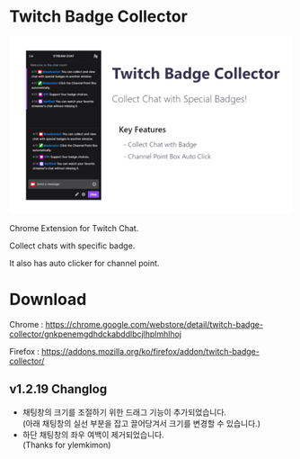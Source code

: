 # Twitch Badge Collector

![screenshot_1](./screenshots/screenshot_1_en_1.2.10.png)

Chrome Extension for Twitch Chat.

Collect chats with specific badge.

It also has auto clicker for channel point.


# Download

Chrome : https://chrome.google.com/webstore/detail/twitch-badge-collector/gnkpenemgdhdckabddlbcjlhplmhlhoj

Firefox : https://addons.mozilla.org/ko/firefox/addon/twitch-badge-collector/

## v1.2.19 Changlog
   - 채팅창의 크기를 조절하기 위한 드래그 기능이 추가되었습니다.</br>(아래 채팅창의 실선 부분을 잡고 끌어당겨서 크기를 변경할 수 있습니다.)
   - 하단 채팅창의 좌우 여백이 제거되었습니다.</br>(Thanks for ylemkimon)
    
    
    
    


